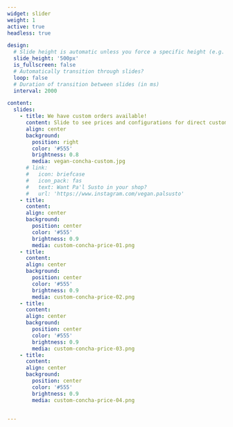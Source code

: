 ```yaml
---
widget: slider
weight: 1
active: true
headless: true

design:
  # Slide height is automatic unless you force a specific height (e.g. '400px')
  slide_height: '500px'
  is_fullscreen: false
  # Automatically transition through slides?
  loop: false
  # Duration of transition between slides (in ms)
  interval: 2000

content:
  slides:
    - title: We have custom orders available! 
      content: Slide to see prices and configurations for direct customers.
      align: center
      background:
        position: right
        color: '#555'
        brightness: 0.8
        media: vegan-concha-custom.jpg
      # link:
      #   icon: briefcase
      #   icon_pack: fas
      #   text: Want Pa'l Susto in your shop? 
      #   url: 'https://www.instagram.com/vegan.palsusto'
    - title: 
      content: 
      align: center
      background:
        position: center
        color: '#555'
        brightness: 0.9
        media: custom-concha-price-01.png
    - title: 
      content: 
      align: center
      background:
        position: center
        color: '#555'
        brightness: 0.9
        media: custom-concha-price-02.png
    - title: 
      content: 
      align: center
      background:
        position: center
        color: '#555'
        brightness: 0.9
        media: custom-concha-price-03.png
    - title: 
      content: 
      align: center
      background:
        position: center
        color: '#555'
        brightness: 0.9
        media: custom-concha-price-04.png
  

---
```


